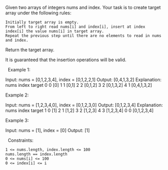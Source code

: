 Given two arrays of integers nums and index. Your task is to create target array under the following rules:


	Initially target array is empty.
	From left to right read nums[i] and index[i], insert at index index[i] the value nums[i] in target array.
	Repeat the previous step until there are no elements to read in nums and index.


Return the target array.

It is guaranteed that the insertion operations will be valid.

 
Example 1:

Input: nums = [0,1,2,3,4], index = [0,1,2,2,1]
Output: [0,4,1,3,2]
Explanation:
nums       index     target
0            0        [0]
1            1        [0,1]
2            2        [0,1,2]
3            2        [0,1,3,2]
4            1        [0,4,1,3,2]


Example 2:

Input: nums = [1,2,3,4,0], index = [0,1,2,3,0]
Output: [0,1,2,3,4]
Explanation:
nums       index     target
1            0        [1]
2            1        [1,2]
3            2        [1,2,3]
4            3        [1,2,3,4]
0            0        [0,1,2,3,4]


Example 3:

Input: nums = [1], index = [0]
Output: [1]


 
Constraints:


	1 <= nums.length, index.length <= 100
	nums.length == index.length
	0 <= nums[i] <= 100
	0 <= index[i] <= i

